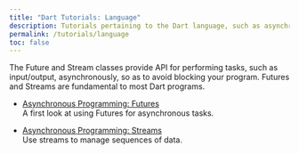 ```yaml
---
title: "Dart Tutorials: Language"
description: Tutorials pertaining to the Dart language, such as asynchronous programming.
permalink: /tutorials/language
toc: false
---
```


The Future and Stream classes provide API for performing tasks,
such as input/output, asynchronously, so as to avoid blocking your
program. Futures and Streams are fundamental to most Dart programs.

- [Asynchronous Programming: Futures](/tutorials/language/futures)<br>
  A first look at using Futures for asynchronous tasks.
  
- [Asynchronous Programming: Streams](/tutorials/language/streams)<br>
  Use streams to manage sequences of data.
